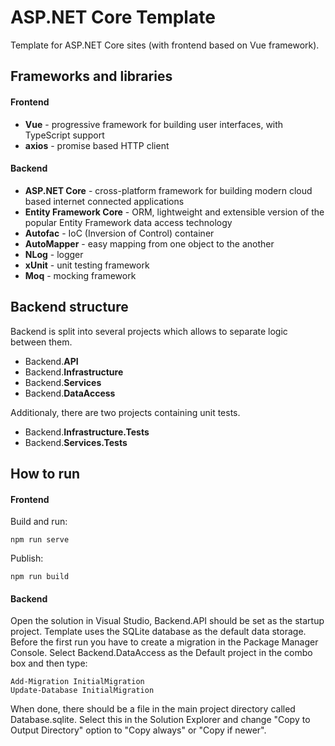 # ASP.NET Core Template
Template for ASP.NET Core sites (with frontend based on Vue framework).

## Frameworks and libraries
#### Frontend
 - **Vue** - progressive framework for building user interfaces, with TypeScript support
 - **axios** - promise based HTTP client

#### Backend
 - **ASP.NET Core** - cross-platform framework for building modern cloud based internet connected applications
 - **Entity Framework Core** - ORM, lightweight and extensible version of the popular Entity Framework data access technology
 - **Autofac** - IoC (Inversion of Control) container
 - **AutoMapper** - easy mapping from one object to the another
 - **NLog** - logger
 - **xUnit** - unit testing framework
 - **Moq** - mocking framework

## Backend structure
Backend is split into several projects which allows to separate logic between them.
 - Backend.**API**
 - Backend.**Infrastructure**
 - Backend.**Services**
 - Backend.**DataAccess**

Additionaly, there are two projects containing unit tests.
 - Backend.**Infrastructure.Tests**
 - Backend.**Services.Tests**

## How to run
#### Frontend
Build and run:
```npm
npm run serve
```
Publish:
```
npm run build
```

#### Backend
Open the solution in Visual Studio, Backend.API should be set as the startup project.
Template uses the SQLite database as the default data storage. Before the first run you have to
create a migration in the Package Manager Console. Select Backend.DataAccess as the Default project
in the combo box and then type:
```
Add-Migration InitialMigration
Update-Database InitialMigration
```
When done, there should be a file in the main project directory called Database.sqlite.
Select this in the Solution Explorer and change "Copy to Output Directory" option to "Copy always" or "Copy if newer".